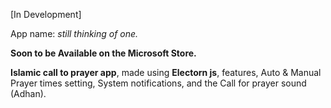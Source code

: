 [In Development]

App name: *still thinking of one.*

**Soon to be Available on the Microsoft Store.**

**Islamic call to prayer app**, made using **Electorn js**, features, Auto & Manual Prayer times setting, System notifications, and the Call for prayer sound (Adhan).
